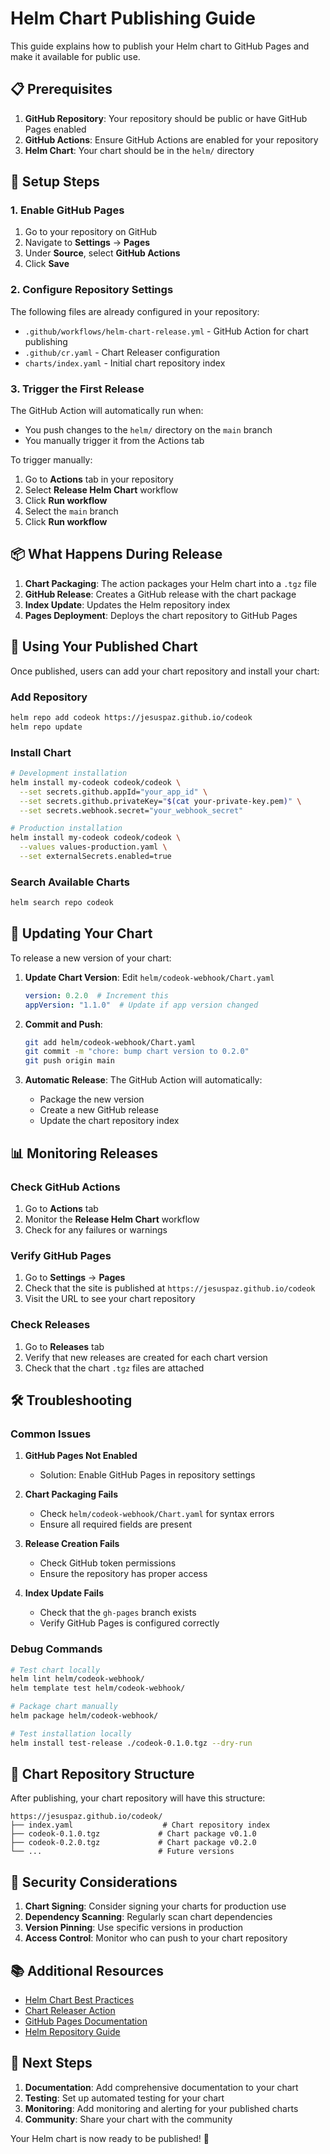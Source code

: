# Helm Chart Publishing Guide

This guide explains how to publish your Helm chart to GitHub Pages and make it available for public use.

## 📋 Prerequisites

1. **GitHub Repository**: Your repository should be public or have GitHub Pages enabled
2. **GitHub Actions**: Ensure GitHub Actions are enabled for your repository
3. **Helm Chart**: Your chart should be in the `helm/` directory

## 🚀 Setup Steps

### 1. Enable GitHub Pages

1. Go to your repository on GitHub
2. Navigate to **Settings** → **Pages**
3. Under **Source**, select **GitHub Actions**
4. Click **Save**

### 2. Configure Repository Settings

The following files are already configured in your repository:

- `.github/workflows/helm-chart-release.yml` - GitHub Action for chart publishing
- `.github/cr.yaml` - Chart Releaser configuration
- `charts/index.yaml` - Initial chart repository index

### 3. Trigger the First Release

The GitHub Action will automatically run when:
- You push changes to the `helm/` directory on the `main` branch
- You manually trigger it from the Actions tab

To trigger manually:
1. Go to **Actions** tab in your repository
2. Select **Release Helm Chart** workflow
3. Click **Run workflow**
4. Select the `main` branch
5. Click **Run workflow**

## 📦 What Happens During Release

1. **Chart Packaging**: The action packages your Helm chart into a `.tgz` file
2. **GitHub Release**: Creates a GitHub release with the chart package
3. **Index Update**: Updates the Helm repository index
4. **Pages Deployment**: Deploys the chart repository to GitHub Pages

## 🎯 Using Your Published Chart

Once published, users can add your chart repository and install your chart:

### Add Repository

```bash
helm repo add codeok https://jesuspaz.github.io/codeok
helm repo update
```

### Install Chart

```bash
# Development installation
helm install my-codeok codeok/codeok \
  --set secrets.github.appId="your_app_id" \
  --set secrets.github.privateKey="$(cat your-private-key.pem)" \
  --set secrets.webhook.secret="your_webhook_secret"

# Production installation
helm install my-codeok codeok/codeok \
  --values values-production.yaml \
  --set externalSecrets.enabled=true
```

### Search Available Charts

```bash
helm search repo codeok
```

## 🔄 Updating Your Chart

To release a new version of your chart:

1. **Update Chart Version**: Edit `helm/codeok-webhook/Chart.yaml`
   ```yaml
   version: 0.2.0  # Increment this
   appVersion: "1.1.0"  # Update if app version changed
   ```

2. **Commit and Push**: 
   ```bash
   git add helm/codeok-webhook/Chart.yaml
   git commit -m "chore: bump chart version to 0.2.0"
   git push origin main
   ```

3. **Automatic Release**: The GitHub Action will automatically:
   - Package the new version
   - Create a new GitHub release
   - Update the chart repository index

## 📊 Monitoring Releases

### Check GitHub Actions

1. Go to **Actions** tab
2. Monitor the **Release Helm Chart** workflow
3. Check for any failures or warnings

### Verify GitHub Pages

1. Go to **Settings** → **Pages**
2. Check that the site is published at `https://jesuspaz.github.io/codeok`
3. Visit the URL to see your chart repository

### Check Releases

1. Go to **Releases** tab
2. Verify that new releases are created for each chart version
3. Check that the chart `.tgz` files are attached

## 🛠️ Troubleshooting

### Common Issues

1. **GitHub Pages Not Enabled**
   - Solution: Enable GitHub Pages in repository settings

2. **Chart Packaging Fails**
   - Check `helm/codeok-webhook/Chart.yaml` for syntax errors
   - Ensure all required fields are present

3. **Release Creation Fails**
   - Check GitHub token permissions
   - Ensure the repository has proper access

4. **Index Update Fails**
   - Check that the `gh-pages` branch exists
   - Verify GitHub Pages is configured correctly

### Debug Commands

```bash
# Test chart locally
helm lint helm/codeok-webhook/
helm template test helm/codeok-webhook/

# Package chart manually
helm package helm/codeok-webhook/

# Test installation locally
helm install test-release ./codeok-0.1.0.tgz --dry-run
```

## 📝 Chart Repository Structure

After publishing, your chart repository will have this structure:

```
https://jesuspaz.github.io/codeok/
├── index.yaml                    # Chart repository index
├── codeok-0.1.0.tgz             # Chart package v0.1.0
├── codeok-0.2.0.tgz             # Chart package v0.2.0
└── ...                          # Future versions
```

## 🔐 Security Considerations

1. **Chart Signing**: Consider signing your charts for production use
2. **Dependency Scanning**: Regularly scan chart dependencies
3. **Version Pinning**: Use specific versions in production
4. **Access Control**: Monitor who can push to your chart repository

## 📚 Additional Resources

- [Helm Chart Best Practices](https://helm.sh/docs/chart_best_practices/)
- [Chart Releaser Action](https://github.com/helm/chart-releaser-action)
- [GitHub Pages Documentation](https://docs.github.com/en/pages)
- [Helm Repository Guide](https://helm.sh/docs/topics/chart_repository/)

## 🎉 Next Steps

1. **Documentation**: Add comprehensive documentation to your chart
2. **Testing**: Set up automated testing for your chart
3. **Monitoring**: Add monitoring and alerting for your published charts
4. **Community**: Share your chart with the community

Your Helm chart is now ready to be published! 🚀 